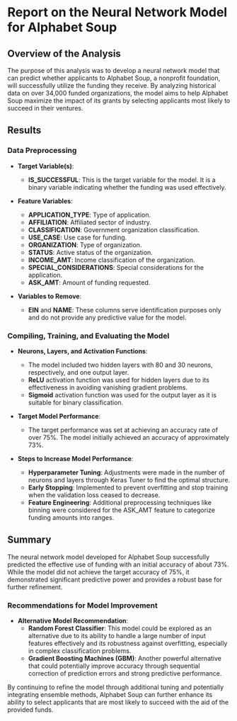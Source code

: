 # Report on the Neural Network Model for Alphabet Soup

## Overview of the Analysis
The purpose of this analysis was to develop a neural network model that can predict whether applicants to Alphabet Soup, a nonprofit foundation, will successfully utilize the funding they receive. By analyzing historical data on over 34,000 funded organizations, the model aims to help Alphabet Soup maximize the impact of its grants by selecting applicants most likely to succeed in their ventures.

## Results

### Data Preprocessing
- **Target Variable(s)**:
  - **IS_SUCCESSFUL**: This is the target variable for the model. It is a binary variable indicating whether the funding was used effectively.
  
- **Feature Variables**:
  - **APPLICATION_TYPE**: Type of application.
  - **AFFILIATION**: Affiliated sector of industry.
  - **CLASSIFICATION**: Government organization classification.
  - **USE_CASE**: Use case for funding.
  - **ORGANIZATION**: Type of organization.
  - **STATUS**: Active status of the organization.
  - **INCOME_AMT**: Income classification of the organization.
  - **SPECIAL_CONSIDERATIONS**: Special considerations for the application.
  - **ASK_AMT**: Amount of funding requested.
  
- **Variables to Remove**:
  - **EIN** and **NAME**: These columns serve identification purposes only and do not provide any predictive value for the model.

### Compiling, Training, and Evaluating the Model
- **Neurons, Layers, and Activation Functions**:
  - The model included two hidden layers with 80 and 30 neurons, respectively, and one output layer.
  - **ReLU** activation function was used for hidden layers due to its effectiveness in avoiding vanishing gradient problems.
  - **Sigmoid** activation function was used for the output layer as it is suitable for binary classification.

- **Target Model Performance**:
  - The target performance was set at achieving an accuracy rate of over 75%. The model initially achieved an accuracy of approximately 73%.
  
- **Steps to Increase Model Performance**:
  - **Hyperparameter Tuning**: Adjustments were made in the number of neurons and layers through Keras Tuner to find the optimal structure.
  - **Early Stopping**: Implemented to prevent overfitting and stop training when the validation loss ceased to decrease.
  - **Feature Engineering**: Additional preprocessing techniques like binning were considered for the ASK_AMT feature to categorize funding amounts into ranges.

## Summary
The neural network model developed for Alphabet Soup successfully predicted the effective use of funding with an initial accuracy of about 73%. While the model did not achieve the target accuracy of 75%, it demonstrated significant predictive power and provides a robust base for further refinement.

### Recommendations for Model Improvement
- **Alternative Model Recommendation**:
  - **Random Forest Classifier**: This model could be explored as an alternative due to its ability to handle a large number of input features effectively and its robustness against overfitting, especially in complex classification problems.
  - **Gradient Boosting Machines (GBM)**: Another powerful alternative that could potentially improve accuracy through sequential correction of prediction errors and strong predictive performance.

By continuing to refine the model through additional tuning and potentially integrating ensemble methods, Alphabet Soup can further enhance its ability to select applicants that are most likely to succeed with the aid of the provided funds.
